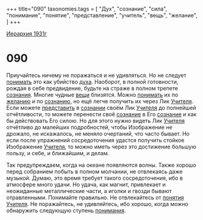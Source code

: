 +++
title="090"
taxonomies.tags = [
"Дух",
"сознание",
"сила",
"понимание",
"понятие",
"представление",
"учитель",
"вещь",
"желание",
]
+++

[Иерархия 1931г](/agni/19312)

# 090
Приучайтесь ничему не поражаться и не удивляться. Но не следует [понимать](/tags/понимание) это как убийство [духа](/tags/Дух). Наоборот, в полной готовности, рождая в себе предвидение, будьте на страже в полном трепете [сознания](/tags/[сознание](/tags/сознание)). Многие чудные [вещи](/tags/вещь) близятся. Можно [понимать](/tags/понимание) их по [желанию](/tags/желание) и по [сознанию](/tags/[сознание](/tags/сознание)), но ещё легче получить их через Лик [Учителя](/tags/учитель). Если можете [представить](/tags/представление) в [сознании](/tags/[сознание](/tags/сознание)) своём Лик [Учителя](/tags/учитель) до полнейшей отчётливости, то можете перенести своё [сознание](/tags/сознание) в Его [сознание](/tags/сознание) и как бы действовать Его силою. Но для этого нужно видеть Лик [Учителя](/tags/учитель) отчётливо до малейших подробностей, чтобы Изображение не дрожало, не искажалось, не меняло очертаний, что часто бывает. Но если после упражнений сосредоточения удастся получить стойкое Изображение [Учителя](/tags/учитель), то можно иметь через это достижение большую пользу, и себе, и ближайшим, и делам.   

Так предупреждаем, когда на океане появляются волны. Также хорошо перед собранием побыть в полном молчании, не отвлекаясь даже музыкой. Думаю, это время требует такого сосредоточения, ибо в атмосфере много удачи. Но удача, как магнит, привлекает и неожиданные металлические части, а иголки и гвозди бывают отравленными. Понимайте правильно. Не отвлекайтесь от [понятия](/tags/понятие) [Учителя](/tags/учитель). Не поражайтесь, не удивляйтесь, ибо хорошо, когда можно обнаружить следующую ступень [понимания](/tags/понимание).   

